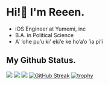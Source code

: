 # Hi!👋 I'm Reeen.
- iOS Engineer at Yumemi, inc
- B.A. in Political Science
- A’ ‘ohe pu’u ki’ eki’e ke ho’a’o ’ia pi’i

## My Github Status.  
![](http://github-profile-summary-cards.vercel.app/api/cards/profile-details?username=reeen21&theme=jolly)
![](http://github-profile-summary-cards.vercel.app/api/cards/stats?username=reeen21&theme=jolly)
![](http://github-profile-summary-cards.vercel.app/api/cards/productive-time?username=reeen21&theme=jolly&utcOffset=0)
[![GitHub Streak](https://streak-stats.demolab.com?user=reeen21&theme=jolly&hide_border=true&date_format=%5BY.%5Dn.j&mode=weekly)](https://git.io/streak-stats)
[![trophy](https://github-profile-trophy.vercel.app/?username=reeen21&theme=radical&no-frame=true)](https://github-profile-trophy.vercel.app/?username=reeen21&theme=radical&no-frame=true)
